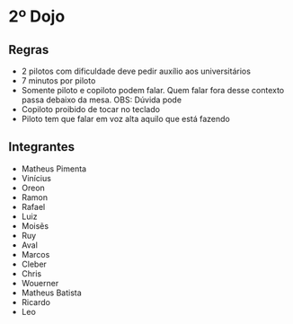 # 2º Dojo


## Regras
- 2 pilotos com dificuldade deve pedir auxílio aos universitários
- 7 minutos por piloto
- Somente piloto e copiloto podem falar. Quem falar fora desse contexto passa debaixo da mesa. OBS: Dúvida pode
- Copiloto proibido de tocar no teclado
- Piloto tem que falar em voz alta aquilo que está fazendo

## Integrantes
- Matheus Pimenta
- Vinícius
- Oreon
- Ramon
- Rafael
- Luiz
- Moisẽs
- Ruy
- Aval
- Marcos
- Cleber
- Chris
- Wouerner
- Matheus Batista
- Ricardo
- Leo